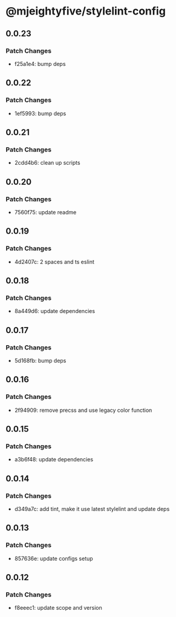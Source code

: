 # @mjeightyfive/stylelint-config

## 0.0.23

### Patch Changes

- f25a1e4: bump deps

## 0.0.22

### Patch Changes

- 1ef5993: bump deps

## 0.0.21

### Patch Changes

- 2cdd4b6: clean up scripts

## 0.0.20

### Patch Changes

- 7560f75: update readme

## 0.0.19

### Patch Changes

- 4d2407c: 2 spaces and ts eslint

## 0.0.18

### Patch Changes

- 8a449d6: update dependencies

## 0.0.17

### Patch Changes

- 5d168fb: bump deps

## 0.0.16

### Patch Changes

- 2f94909: remove precss and use legacy color function

## 0.0.15

### Patch Changes

- a3b6f48: update dependencies

## 0.0.14

### Patch Changes

- d349a7c: add tint, make it use latest stylelint and update deps

## 0.0.13

### Patch Changes

- 857636e: update configs setup

## 0.0.12

### Patch Changes

- f8eeec1: update scope and version
